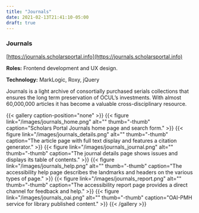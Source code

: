 ```yaml
---
title: "Journals"
date: 2021-02-13T21:41:10-05:00
draft: true
---
```


### Journals

[https://journals.scholarsportal.info](https://journals.scholarsportal.info)

**Roles:**
Frontend development and UX design.

**Technology:**
MarkLogic, Roxy, jQuery

Journals is a light archive of consortially purchased serials collections that ensures the long term preservation of OCUL’s investments. With almost 60,000,000 articles it has become a valuable cross-disciplinary resource.

{{< gallery caption-position="none" >}}
{{< figure link="/images/journals_home.png" alt="" thumb="-thumb" caption="Scholars Portal Journals home page and search form." >}}
{{< figure link="/images/journals_details.png" alt="" thumb="-thumb" caption="The article page with full text display and features a citation generator." >}}
{{< figure link="/images/journals_journal.png" alt="" thumb="-thumb" caption="The journal details page shows issues and displays its table of contents." >}}
{{< figure link="/images/journals_help.png" alt="" thumb="-thumb" caption="The accessibility help page describes the landmarks and headers on the various types of page." >}}
{{< figure link="/images/journals_report.png" alt="" thumb="-thumb" caption="The accessibility report page provides a direct channel for feedback and help." >}}
{{< figure link="/images/journals_oai.png" alt="" thumb="-thumb" caption="OAI-PMH service for library published content." >}}
{{< /gallery >}}